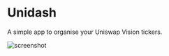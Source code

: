 # Unidash

A simple app to organise your Uniswap Vision tickers.

![screenshot](https://i.ibb.co/PcCCFhZ/Screen-Shot-2020-09-18-at-17-50-54.png)